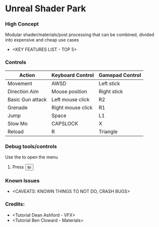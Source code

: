 # Unreal Shader Park

### High Concept

Modular shader/materials/post processing that can be combined, divided into expensive and cheap use cases

* <KEY FEATURES LIST - TOP 5>


### Controls

Action               | Keyboard Control  | Gamepad Control
---                  |---                |---
Movement             | AWSD              | Left stick
Direction Aim        | Mouse position    | Right stick
Basic Gun attack     | Left mouse click  | R2
Grenade              | Right mouse click | R1
Jump                 | Space             | L1
Slow Mo              | CAPSLOCK          | X
Reload               | R              | Triangle

### Debug tools/controls

Use the <key> to open the menu

1. Press <button> to <trigger behaviour>


### Known Issues

* <CAVEATS: KNOWN THINGS TO NOT DO, CRASH BUGS>

### Credits:

* <Tutorial Dean Ashford - VFX>
* <Tutorial Ben Cloward - Materials>

